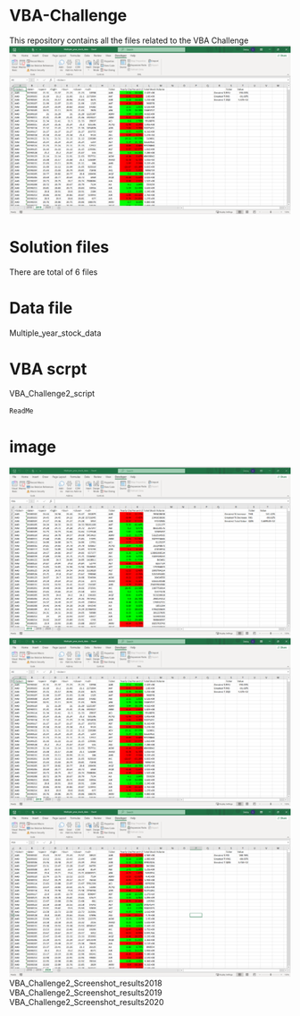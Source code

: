 # VBA-Challenge
This repository contains all the files related to the VBA Challenge
![Image Description](VBA_Challenge2_Screenshot_results2019.png)
# Solution files
There are total of 6 files  
  # Data file
  Multiple_year_stock_data
  # VBA scrpt
  VBA_Challenge2_script

    ReadMe
  # image
 ![Image Description](VBA_Challenge2_Screenshot_results2018.png)
 ![Image Description](VBA_Challenge2_Screenshot_results2019.png)
 ![Image Description](VBA_Challenge2_Screenshot_results2020.png)
  VBA_Challenge2_Screenshot_results2018
  VBA_Challenge2_Screenshot_results2019
  VBA_Challenge2_Screenshot_results2020
